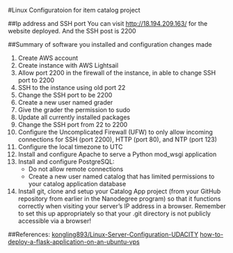 #Linux Configuratoion for item catalog project

##Ip address and SSH port
You can visit http://18.194.209.163/ for the website deployed.
And the SSH post is 2200

##Summary of software you installed and configuration changes made
1. Create AWS account
2. Create instance with AWS Lightsail
3. Allow port 2200 in the firewall of the instance, in able to change SSH port to 2200
4. SSH to the instance using old port 22
5. Change the SSH port to be 2200
6. Create a new user named grader
7. Give the grader the permission to sudo
8. Update all currently installed packages
9. Change the SSH port from 22 to 2200
10. Configure the Uncomplicated Firewall (UFW) to only allow incoming connections for SSH (port 2200), HTTP (port 80), and NTP (port 123)
10. Configure the local timezone to UTC
11. Install and configure Apache to serve a Python mod_wsgi application
12. Install and configure PostgreSQL:
	- Do not allow remote connections
	- Create a new user named catalog that has limited permissions to your catalog application database
12. Install git, clone and setup your Catalog App project (from your GitHub repository from earlier in the Nanodegree program) so that it functions correctly when visiting your server’s IP address in a browser. Remember to set this up appropriately so that your .git directory is not publicly accessible via a browser!

##References:
[kongling893/Linux-Server-Configuration-UDACITY](https://github.com/kongling893/Linux-Server-Configuration-UDACITY)
[how-to-deploy-a-flask-application-on-an-ubuntu-vps](https://www.digitalocean.com/community/tutorials/how-to-deploy-a-flask-application-on-an-ubuntu-vps)